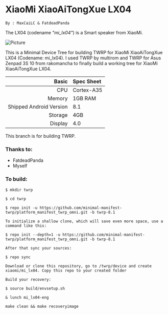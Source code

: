 XiaoMi XiaoAiTongXue LX04
===============
```
By : MaxCaiLC & FatdeadPanda
```
The LX04 (codename _"mi_lx04"_) is a Smart speaker from XiaoMi.

![Picture](https://file-fatdeadpanda.netlify.app/mi_lx04.jpg)

This is a Minimal Device Tree for building TWRP for XiaoMi XiaoAiTongXue LX04 (Codename: mi_lx04). I used TWRP by multirom and TWRP for Asus Zenpad 3S 10 from rakomancha to finally build a working tree for XiaoMi XiaoAiTongXue LX04.

Basic        | Spec Sheet
------------:|:------------------------
CPU          | Cortex-A35 | Quad-Core | MT8167
Memory       | 1GB RAM
Shipped Android Version | 8.1
Storage      | 4GB
Display      | 4.0

This branch is for building TWRP.

### Thanks to:
 * FatdeadPanda
 * Myself

### To build: 

```
$ mkdir twrp

$ cd twrp

$ repo init -u https://github.com/minimal-manifest-twrp/platform_manifest_twrp_omni.git -b twrp-8.1

To initialize a shallow clone, which will save even more space, use a command like this:

$ repo init --depth=1 -u https://github.com/minimal-manifest-twrp/platform_manifest_twrp_omni.git -b twrp-8.1

After that sync your sources:

$ repo sync

Download or clone this repository, go to /twrp/device and create xiaomi/mi_lx04. Copy this repo to your created folder

Build your recovery:

$ source build/envsetup.sh

& lunch mi_lx04-eng

make clean && make recoveryimage
```
